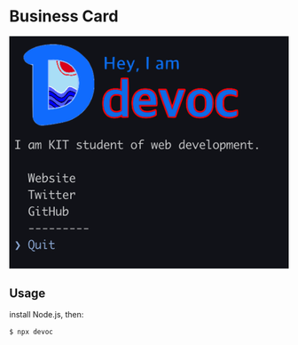 # Business Card

![ScreenShot](./src/screen_shot.png)

## Usage
install Node.js, then:
```
$ npx devoc
```
